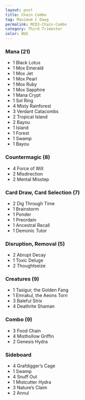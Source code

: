 ```yaml
---
layout: post
title: Chain Combo
tag: Maximum C Dawg
permalink: MCD3-Chain-Combo
category: Third Trimester
color: BUG
---
```


### Mana (21)
- 1 Black Lotus
- 1 Mox Emerald
- 1 Mox Jet
- 1 Mox Pearl
- 1 Mox Ruby
- 1 Mox Sapphire
- 1 Mana Crypt
- 1 Sol Ring
- 4 Misty Rainforest
- 3 Verdant Catacombs
- 2 Tropical Island
- 2 Bayou
- 1 Island
- 1 Forest
- 1 Swamp
- 1 Bayou

### Countermagic (8)
- 4 Force of Will
- 2 Misdirection
- 2 Mental Misstep

### Card Draw, Card Selection (7)
- 2 Dig Through Time
- 1 Brainstorm
- 1 Ponder
- 1 Preordain
- 1 Ancestral Recall
- 1 Demonic Tutor

### Disruption, Removal (5)
- 2 Abrupt Decay
- 1 Toxic Deluge
- 2 Thoughtseize

### Creatures (9)
- 1 Tasigur, the Golden Fang
- 1 Emrakul, the Aeons Torn
- 3 Baleful Strix
- 4 Deathrite Shaman

### Combo (9)
- 3 Food Chain
- 4 Misthollow Griffin
- 2 Genesis Hydra

### Sideboard
- 4 Grafdigger’s Cage
- 1 Swamp
- 4 Snuff Out
- 1 Mistcutter Hydra
- 3 Nature’s Claim
- 2 Annul

